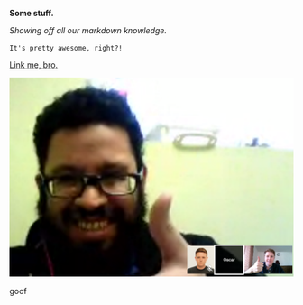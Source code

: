 **Some stuff.**

*Showing off all our markdown knowledge.*

    It's pretty awesome, right?!

[Link me, bro.](http://www.google.com)

![Oscar & Noah](Oscar_Noah.PNG)

goof